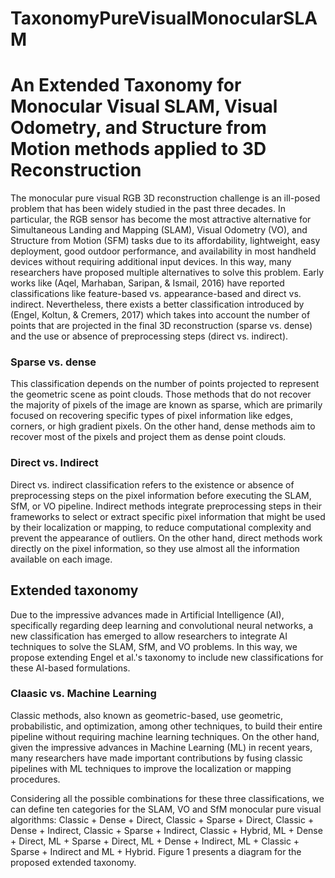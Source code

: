 # TaxonomyPureVisualMonocularSLAM
# An Extended Taxonomy for Monocular Visual SLAM, Visual Odometry, and Structure from Motion methods applied to 3D Reconstruction
The monocular pure visual RGB 3D reconstruction challenge is an ill-posed problem that has been widely studied in the past three decades. In particular, the RGB sensor has become the most attractive alternative for Simultaneous Landing and Mapping (SLAM), Visual Odometry (VO), and Structure from Motion (SFM) tasks due to its affordability, lightweight, easy deployment, good outdoor performance, and availability in most handheld devices without requiring additional input devices. In this way, many researchers have proposed multiple alternatives to solve this problem. Early works like (Aqel, Marhaban, Saripan, & Ismail, 2016) have reported classifications like feature-based vs. appearance-based and direct vs. indirect. Nevertheless, there exists a better classification introduced by (Engel, Koltun, & Cremers, 2017) which takes into account the number of points that are projected in the final 3D reconstruction (sparse vs. dense) and the use or absence of preprocessing steps (direct vs. indirect).
### Sparse vs. dense
This classification depends on the number of points projected to represent the geometric scene as point clouds. Those methods that do not recover the majority of pixels of the image are known as sparse, which are primarily focused on recovering specific types of pixel information like edges, corners, or high gradient pixels. On the other hand, dense methods aim to recover most of the pixels and project them as dense point clouds.

### Direct vs. Indirect
Direct vs. indirect classification refers to the existence or absence of preprocessing steps on the pixel information before executing the SLAM, SfM, or VO pipeline. Indirect methods integrate preprocessing steps in their frameworks to select or extract specific pixel information that might be used by their localization or mapping, to reduce computational complexity and prevent the appearance of outliers. On the other hand, direct methods work directly on the pixel information, so they use almost all the information available on each image.

## Extended taxonomy
Due to the impressive advances made in Artificial Intelligence (AI), specifically regarding deep learning and convolutional neural networks, a new classification has emerged to allow researchers to integrate AI techniques to solve the SLAM, SfM, and VO problems. In this way, we propose extending Engel et al.'s taxonomy to include new classifications for these AI-based formulations.
### Claasic vs. Machine Learning
Classic methods, also known as geometric-based, use geometric, probabilistic, and optimization, among other techniques, to build their entire pipeline without requiring machine learning techniques. On the other hand, given the impressive advances in Machine Learning (ML) in recent years, many researchers have made important contributions by fusing classic pipelines with ML techniques to improve the localization or mapping procedures.

Considering all the possible combinations for these three classifications, we can define ten categories for the SLAM, VO and SfM monocular pure visual algorithms: Classic + Dense + Direct, Classic + Sparse + Direct, Classic + Dense + Indirect, Classic + Sparse + Indirect, Classic + Hybrid, ML + Dense + Direct, ML + Sparse + Direct, ML + Dense + Indirect, ML + Classic + Sparse + Indirect and ML + Hybrid. Figure 1 presents a diagram for the proposed extended taxonomy.

